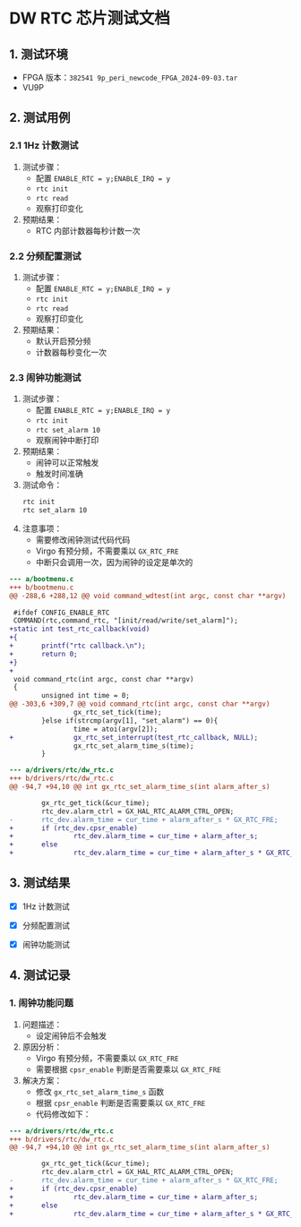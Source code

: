 # DW RTC 芯片测试文档

## 1. 测试环境
- FPGA 版本：`382541 9p_peri_newcode_FPGA_2024-09-03.tar`
- VU9P

## 2. 测试用例

### 2.1 1Hz 计数测试
1. 测试步骤：
	- 配置 `ENABLE_RTC = y;ENABLE_IRQ = y`
	- `rtc init`
	- `rtc read`
	- 观察打印变化
2. 预期结果：
	- RTC 内部计数器每秒计数一次

### 2.2 分频配置测试
1. 测试步骤：
	- 配置 `ENABLE_RTC = y;ENABLE_IRQ = y`
	- `rtc init`
	- `rtc read`
	- 观察打印变化
2. 预期结果：
	- 默认开启预分频
	- 计数器每秒变化一次

### 2.3 闹钟功能测试
1. 测试步骤：
	- 配置 `ENABLE_RTC = y;ENABLE_IRQ = y`
	- `rtc init`
	- `rtc set_alarm 10`
	- 观察闹钟中断打印
2. 预期结果：
	- 闹钟可以正常触发
	- 触发时间准确
3. 测试命令：
	```bash
	rtc init
	rtc set_alarm 10
	```
4. 注意事项：
	- 需要修改闹钟测试代码代码
	- Virgo 有预分频，不需要乘以 `GX_RTC_FRE`
	- 中断只会调用一次，因为闹钟的设定是单次的
```diff
--- a/bootmenu.c
+++ b/bootmenu.c
@@ -288,6 +288,12 @@ void command_wdtest(int argc, const char **argv)
 
 #ifdef CONFIG_ENABLE_RTC
 COMMAND(rtc,command_rtc, "[init/read/write/set_alarm]");
+static int test_rtc_callback(void)
+{
+       printf("rtc callback.\n");
+       return 0;
+}
+
 void command_rtc(int argc, const char **argv)
 {
        unsigned int time = 0;
@@ -303,6 +309,7 @@ void command_rtc(int argc, const char **argv)
                gx_rtc_set_tick(time);
        }else if(strcmp(argv[1], "set_alarm") == 0){
                time = atoi(argv[2]);
+               gx_rtc_set_interrupt(test_rtc_callback, NULL);
                gx_rtc_set_alarm_time_s(time);
        }

--- a/drivers/rtc/dw_rtc.c
+++ b/drivers/rtc/dw_rtc.c
@@ -94,7 +94,10 @@ int gx_rtc_set_alarm_time_s(int alarm_after_s)

		gx_rtc_get_tick(&cur_time);
		rtc_dev.alarm_ctrl = GX_HAL_RTC_ALARM_CTRL_OPEN;
-       rtc_dev.alarm_time = cur_time + alarm_after_s * GX_RTC_FRE;
+       if (rtc_dev.cpsr_enable)
+               rtc_dev.alarm_time = cur_time + alarm_after_s;
+       else
+               rtc_dev.alarm_time = cur_time + alarm_after_s * GX_RTC_FRE;
```


## 3. 测试结果
- [x] 1Hz 计数测试
- [x] 分频配置测试
- [x] 闹钟功能测试


## 4. 测试记录
### 1. 闹钟功能问题
1. 问题描述：
	- 设定闹钟后不会触发
2. 原因分析：
	- Virgo 有预分频，不需要乘以 `GX_RTC_FRE`
	- 需要根据 `cpsr_enable` 判断是否需要乘以 `GX_RTC_FRE`
3. 解决方案：
	- 修改 `gx_rtc_set_alarm_time_s` 函数
	- 根据 `cpsr_enable` 判断是否需要乘以 `GX_RTC_FRE`
	- 代码修改如下：
```diff
--- a/drivers/rtc/dw_rtc.c
+++ b/drivers/rtc/dw_rtc.c
@@ -94,7 +94,10 @@ int gx_rtc_set_alarm_time_s(int alarm_after_s)

		gx_rtc_get_tick(&cur_time);
		rtc_dev.alarm_ctrl = GX_HAL_RTC_ALARM_CTRL_OPEN;
-       rtc_dev.alarm_time = cur_time + alarm_after_s * GX_RTC_FRE;
+       if (rtc_dev.cpsr_enable)
+               rtc_dev.alarm_time = cur_time + alarm_after_s;
+       else
+               rtc_dev.alarm_time = cur_time + alarm_after_s * GX_RTC_FRE;
```


